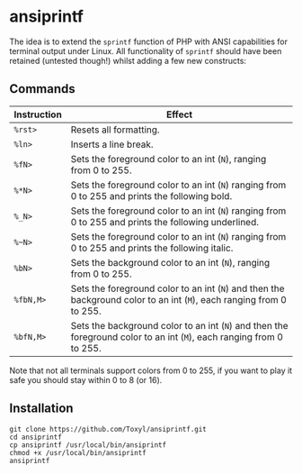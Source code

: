 # ansiprintf
The idea is to extend the `sprintf` function of PHP with ANSI capabilities for terminal output under Linux. All functionality of `sprintf` should have been retained (untested though!) whilst adding a few new constructs:

## Commands
| Instruction  | Effect |
| ------------- | ------------- |
| `%rst>`  | Resets all formatting. |
| `%ln>`  | Inserts a line break. |
| `%fN>` | Sets the foreground color to an int (`N`), ranging from 0 to 255. |
| `%*N>` | Sets the foreground color to an int (`N`) ranging from 0 to 255 and prints the following bold. |
| `%_N>` | Sets the foreground color to an int (`N`) ranging from 0 to 255 and prints the following underlined. |
| `%~N>` | Sets the foreground color to an int (`N`) ranging from 0 to 255 and prints the following italic. |
| `%bN>` | Sets the background color to an int (`N`), ranging from 0 to 255. |
| `%fbN,M>` | Sets the foreground color to an int (`N`) and then the background color to an int (`M`), each ranging from 0 to 255. |
| `%bfN,M>` | Sets the background color to an int (`N`) and then the foreground color to an int (`M`), each ranging from 0 to 255. |

Note that not all terminals support colors from 0 to 255, if you want to play it safe you should stay within 0 to 8 (or 16).  

## Installation
```
git clone https://github.com/Toxyl/ansiprintf.git
cd ansiprintf
cp ansiprintf /usr/local/bin/ansiprintf
chmod +x /usr/local/bin/ansiprintf
ansiprintf
```
